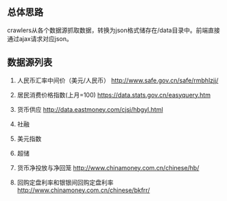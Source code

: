 ## 总体思路

crawlers从各个数据源抓取数据，转换为json格式储存在/data目录中。前端直接通过ajax请求对应json。

## 数据源列表

1. 人民币汇率中间价（美元/人民币）
http://www.safe.gov.cn/safe/rmbhlzjj/

2. 居民消费价格指数(上月=100)
https://data.stats.gov.cn/easyquery.htm

3. 货币供应
http://data.eastmoney.com/cjsj/hbgyl.html

4. 社融

5. 美元指数

6. 超储

7. 货币净投放与净回笼
http://www.chinamoney.com.cn/chinese/hb/

8. 回购定盘利率和银银间回购定盘利率
http://www.chinamoney.com.cn/chinese/bkfrr/
